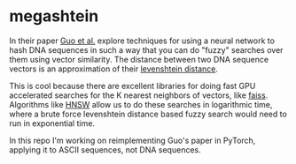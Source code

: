 # megashtein

In their paper [Guo et al.](https://arxiv.org/abs/2207.04684) explore techniques for using a neural network to hash
DNA sequences in such a way that you can do "fuzzy" searches over them using
vector similarity. The distance between two DNA sequence vectors is an approximation
of their [levenshtein distance](https://en.wikipedia.org/wiki/Levenshtein_distance).

This is cool because there are excellent libraries for doing fast GPU accelerated searches
for the K nearest neighbors of vectors, like [faiss](https://github.com/facebookresearch/faiss). Algorithms
like [HNSW](https://en.wikipedia.org/wiki/Hierarchical_navigable_small_world) allow us to do these searches in logarithmic time,
where a brute force levenshtein distance based fuzzy search would need to run in exponential time.

In this repo I'm working on reimplementing Guo's paper in PyTorch, applying it to ASCII sequences,
not DNA sequences.
